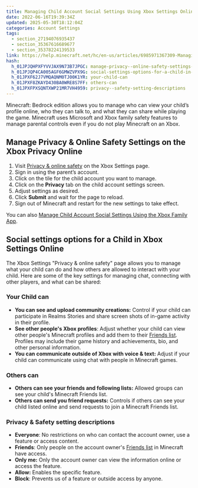 ```yaml
---
title: Managing Child Account Social Settings Using Xbox Settings Online
date: 2022-06-16T19:39:34Z
updated: 2025-05-30T18:12:04Z
categories: Account Settings
tags:
  - section_27194076935437
  - section_35367616689677
  - section_35378224139533
link: https://help.minecraft.net/hc/en-us/articles/6985971367309-Managing-Child-Account-Social-Settings-Using-Xbox-Settings-Online
hash:
  h_01JPJQHPXFYVVJAX9N73B7JPGC: manage-privacy--online-safety-settings-on-the-xbox-privacy-online
  h_01JPJQP4CA005AGF6GMWZVPX9G: social-settings-options-for-a-child-in-xbox-settings-online
  h_01JPXF62J7VMQAQNM0TJ00K1YR: your-child-can
  h_01JPXF8ZKAYD430BA0WRE8S7FF: others-can
  h_01JPXFPXSQNTXWP21MR7VH4959: privacy--safety-setting-descriptions
---
```


Minecraft: Bedrock edition allows you to manage who can view your child’s profile online, who they can talk to, and what they can share while playing the game. Minecraft uses Microsoft and Xbox family safety features to manage parental controls even if you do not play Minecraft on an Xbox. 

## Manage Privacy & Online Safety Settings on the Xbox Privacy Online

1.  Visit [Privacy & online safety](https://account.xbox.com/en-us/Settings?rtc=1&activetab=main%3aprivacytab) on the Xbox Settings page.  
2.  Sign in using the parent’s account. 
3.  Click on the tile for the child account you want to manage. 
4.  Click on the **Privacy** tab on the child account settings screen.
5.  Adjust settings as desired. 
6.  Click **Submit** and wait for the page to reload. 
7.  Sign out of Minecraft and restart for the new settings to take effect. 

You can also [Manage Child Account Social Settings Using the Xbox Family App](./Managing-Child-Account-Social-Settings-Using-the-Xbox-Family-App.md).

## Social settings options for a Child in Xbox Settings Online

The Xbox Settings "Privacy & online safety" page allows you to manage what your child can do and how others are allowed to interact with your child. Here are some of the key settings for managing chat, connecting with other players, and what can be shared:

### Your Child can

- **You can see and upload community creations:** Control if your child can participate in Realms Stories and share screen shots of in-game activity in their profile. 
- **See other people's Xbox profiles**: Adjust whether your child can view other people's Minecraft profiles and add them to their [Friends list](../Multiplayer-Support/Add-Friends-to-Your-Friend-List-in-Minecraft-Bedrock-Edition.md). Profiles may include their game history and achievements, bio, and other personal information.
- **You can communicate outside of Xbox with voice & text:** Adjust if your child can communicate using chat with people in Minecraft games.

### Others can

- **Others can see your friends and following lists:** Allowed groups can see your child's Minecraft Friends list.
- **Others can send you friend requests:** Controls if others can see your child listed online and send requests to join a Minecraft Friends list.

### Privacy & Safety setting descriptions

- **Everyone**: No restrictions on who can contact the account owner, use a feature or access content.
- **Friends**: Only people on the account owner's [Friends list](../Multiplayer-Support/Add-Friends-to-Your-Friend-List-in-Minecraft-Bedrock-Edition.md) in Minecraft have access.
- **Only me:** Only the account owner can view the information online or access the feature.
- **Allow:** Enables the specific feature.
- **Block**: Prevents us of a feature or outside access by anyone.
